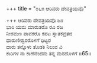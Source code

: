 +++
title = "೦೬೫ ಆರಿವರು ದೇವತ್ರಯವೊ"

+++
ಆರಿವರು ದೇವತ್ರಯವೊ ಜಂ  
ಭಾರಿ ಯಮ ಮಾರುತರೊ ರವಿ ರಜ  
ನೀರಮಣ ಪಾವಕರೊ ಕಪಟ ಸ್ನಾತಕವ್ರತದ   
ಧಾರುಣೀಶ್ವರರೊಳಗೆ ಧಿಟ್ಟರ  
ದಾರು ತನ್ನೊಳು ತೊಡಕಿ ನಿಲುವ ವಿ  
ಕಾರಿಗಳ ನಾ ಕಾಣೆನೆಂದನು ತನ್ನ ಮನದೊಳಗೆ       ॥65॥
